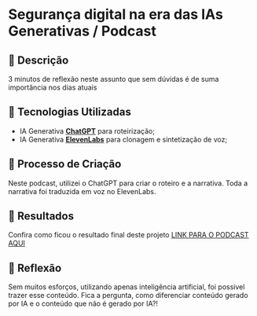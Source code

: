 # Segurança digital na era das IAs Generativas / Podcast

## 📒 Descrição
3 minutos de reflexão neste assunto que sem dúvidas é de suma importância nos dias atuais

## 🤖 Tecnologias Utilizadas
- IA Generativa **[ChatGPT](https://chat.openai.com)** para roteirização;
- IA Generativa **[ElevenLabs](https://www.elevenlabs.io)** para clonagem e sintetização de voz;

## 🧐 Processo de Criação
Neste podcast, utilizei o ChatGPT para criar o roteiro e a narrativa. Toda a narrativa foi traduzida em voz no ElevenLabs.

## 🚀 Resultados
Confira como ficou o resultado final deste projeto
[LINK PARA O PODCAST AQUI](https://github.com/devalexferreira/lab-natty-or-not/blob/main/PODCAST.mp3)

## 💭 Reflexão
Sem muitos esforços, utilizando apenas inteligência artificial, foi possivel trazer esse conteúdo. Fica a pergunta, como diferenciar conteúdo gerado por IA e o conteúdo que não é gerado por IA?!
